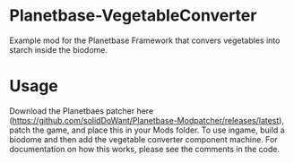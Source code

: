 # Planetbase-VegetableConverter
Example mod for the Planetbase Framework that convers vegetables into starch inside the biodome.

# Usage
Download the Planetbaes patcher here (https://github.com/solidDoWant/Planetbase-Modpatcher/releases/latest), patch the game, and place this in your Mods folder.
To use ingame, build a biodome and then add the vegetable converter component machine.
For documentation on how this works, please see the comments in the code.

